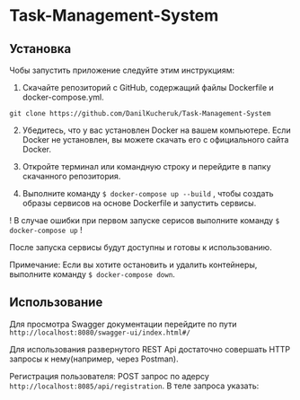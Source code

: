 # Task-Management-System

## Установка
Чобы запустить приложение следуйте этим инструкциям:

1. Скачайте репозиторий с GitHub, содержащий файлы Dockerfile и docker-compose.yml.

`git clone https://github.com/DanilKucheruk/Task-Management-System`

2. Убедитесь, что у вас установлен Docker на вашем компьютере. Если Docker не установлен, вы можете скачать его с официального сайта Docker.

3. Откройте терминал или командную строку и перейдите в папку скачанного репозитория.

4. Выполните команду `$ docker-compose up --build` , чтобы создать образы сервисов на основе Dockerfile и запустить сервисы.

! В случае ошибки при первом запуске серисов выполните команду `$ docker-compose up` !

После запуска сервисы будут доступны и готовы к использованию.


Примечание: Если вы хотите остановить и удалить контейнеры, выполните команду `$ docker-compose down`.

## Использование

Для просмотра Swagger документации перейдите по пути `http://localhost:8080/swagger-ui/index.html#/`

Для использования развернутого REST Api достаточно совершать HTTP запросы к нему(например, через Postman).

Регистрация пользователя: POST запрос по адерсу `http://localhost:8085/api/registration`. В теле запроса указать:
